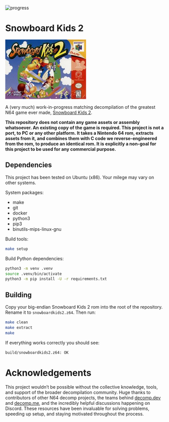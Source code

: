 ![progress](https://img.shields.io/badge/progress-16.66%25-blue)

# Snowboard Kids 2

![box art](Snowboard_Kids_2_cover.jpg)

A (very much) work-in-progress matching decompilation of the greatest N64 game ever made, [Snowboard Kids 2](https://en.wikipedia.org/wiki/Snowboard_Kids_2).

**This repository does not contain any game assets or assembly whatsoever. An existing copy of the game is required. This project is not a port, to PC or any other platform. It takes a Nintendo 64 rom, extracts assets from it, and combines them with C code we reverse-engineered from the rom, to produce an identical rom. It is explicitly a non-goal for this project to be used for any commercial purpose.**

## Dependencies

This project has been tested on Ubuntu (x86). Your milege may vary on other systems.

System packages:

* make
* git
* docker
* python3
* pip3
* binutils-mips-linux-gnu

Build tools:

```bash
make setup
```

Build Python dependencies:

```bash
python3 -m venv .venv
source .venv/bin/activate
python3 -m pip install -U -r requirements.txt
```

## Building

Copy your big-endian Snowboard Kids 2 rom into the root of the repository. Rename it to `snowboardkids2.z64`. Then run:

```bash
make clean
make extract
make
```

If everything works correctly you should see:

```bash
build/snowboardkids2.z64: OK
```

Acknowledgements
================
This project wouldn’t be possible without the collective knowledge, tools, and support of the broader decompilation community. Huge thanks to contributors of other N64 decomp projects, the teams behind [decomp.dev](https://decomp.dev/) and [decomp.me](https://decomp.me/), and the incredibly helpful discussions happening on Discord. These resources have been invaluable for solving problems, speeding up setup, and staying motivated throughout the process.
